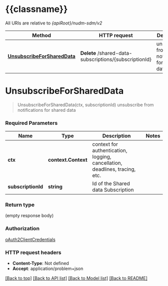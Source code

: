 # {{classname}}

All URIs are relative to *{apiRoot}/nudm-sdm/v2*

Method | HTTP request | Description
------------- | ------------- | -------------
[**UnsubscribeForSharedData**](SubscriptionDeletionForSharedDataApi.md#UnsubscribeForSharedData) | **Delete** /shared-data-subscriptions/{subscriptionId} | unsubscribe from notifications for shared data

# **UnsubscribeForSharedData**
> UnsubscribeForSharedData(ctx, subscriptionId)
unsubscribe from notifications for shared data

### Required Parameters

Name | Type | Description  | Notes
------------- | ------------- | ------------- | -------------
 **ctx** | **context.Context** | context for authentication, logging, cancellation, deadlines, tracing, etc.
  **subscriptionId** | **string**| Id of the Shared data Subscription | 

### Return type

 (empty response body)

### Authorization

[oAuth2ClientCredentials](../README.md#oAuth2ClientCredentials)

### HTTP request headers

 - **Content-Type**: Not defined
 - **Accept**: application/problem+json

[[Back to top]](#) [[Back to API list]](../README.md#documentation-for-api-endpoints) [[Back to Model list]](../README.md#documentation-for-models) [[Back to README]](../README.md)

